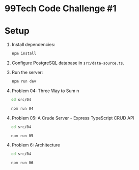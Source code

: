 # 99Tech Code Challenge #1

# Setup

1. Install dependencies:

   ```sh
   npm install
   ```

2. Configure PostgreSQL database in `src/data-source.ts`.

3. Run the server:

   ```sh
   npm run dev

   ```

4. Problem 04: Three Way to Sum n

```sh
   cd src/04

```

```sh
   npm run 04

```

4. Problem 05: A Crude Server - Express TypeScript CRUD API

```sh
   cd src/04

```

```sh
   npm run 05

```

4. Problem 6: Architecture

```sh
   cd src/04

```

```sh
   npm run 06

```
